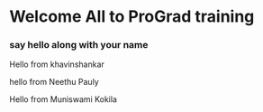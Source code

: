 # Welcome All to ProGrad training
### say hello along with your name

Hello from khavinshankar

hello from Neethu Pauly

Hello from Muniswami Kokila 